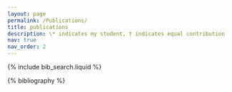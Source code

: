 ```yaml
---
layout: page
permalink: /Publications/
title: publications 
description: \* indicates my student, † indicates equal contribution
nav: true
nav_order: 2
---
```


<!-- _pages/publications.md -->

<!-- Bibsearch Feature -->

{% include bib_search.liquid %}

<div class="publications">

{% bibliography %}

</div>

